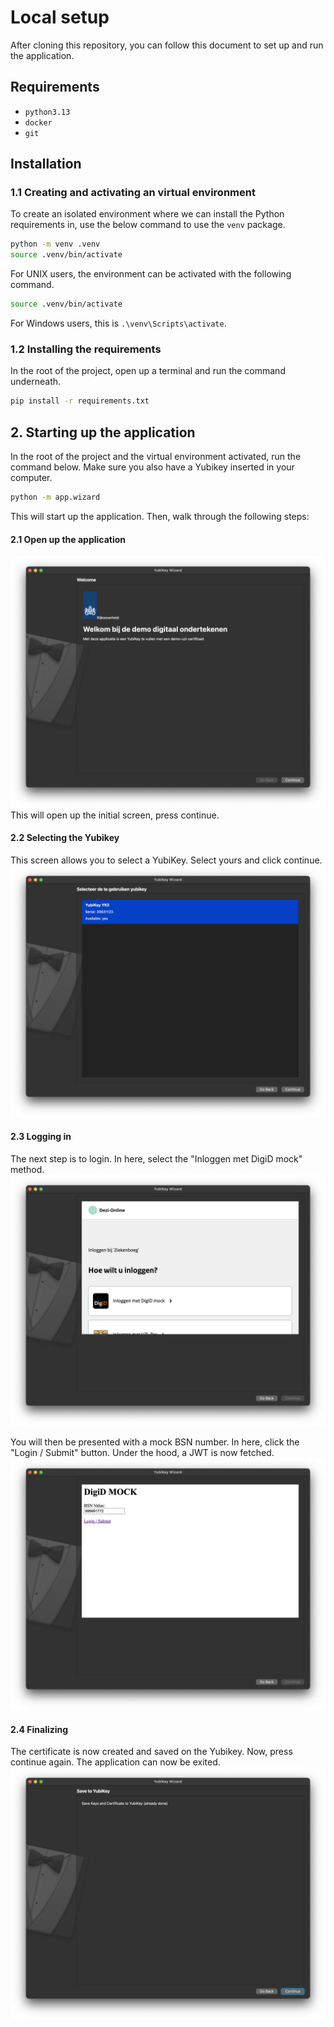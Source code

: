 # Local setup
After cloning this repository, you can follow this document to set up and run the application. 

## Requirements
- `python3.13`
- `docker`
- `git`

## Installation
### 1.1 Creating and activating an virtual environment
To create an isolated environment where we can install the Python requirements in, use the below command to use the `venv` package.

```bash
python -m venv .venv
source .venv/bin/activate
```

For UNIX users, the environment can be activated with the following command.
```bash
source .venv/bin/activate
```

For Windows users, this is `.\venv\Scripts\activate`.

### 1.2 Installing the requirements
In the root of the project, open up a terminal and run the command underneath.

```bash
pip install -r requirements.txt
```



## 2. Starting up the application
In the root of the project and the virtual environment activated, run the command below. Make sure you also have a Yubikey inserted in your computer.

```bash
python -m app.wizard
```

This will start up the application. Then, walk through the following steps:

#### 2.1 Open up the application
![alt text](image.png)
This will open up the initial screen, press continue. 

#### 2.2 Selecting the Yubikey
This screen allows you to select a YubiKey. Select yours and click continue.
![alt text](image-1.png)

#### 2.3 Logging in
The next step is to login. In here, select the "Inloggen met DigiD mock" method. 
![alt text](image-4.png) 

You will then be presented with a mock BSN number. In here, click the "Login / Submit" button. Under the hood, a JWT is now fetched.
![alt text](image-5.png)

#### 2.4 Finalizing
The certificate is now created and saved on the Yubikey. Now, press continue again. The application can now be exited. 
![alt text](image-6.png)
